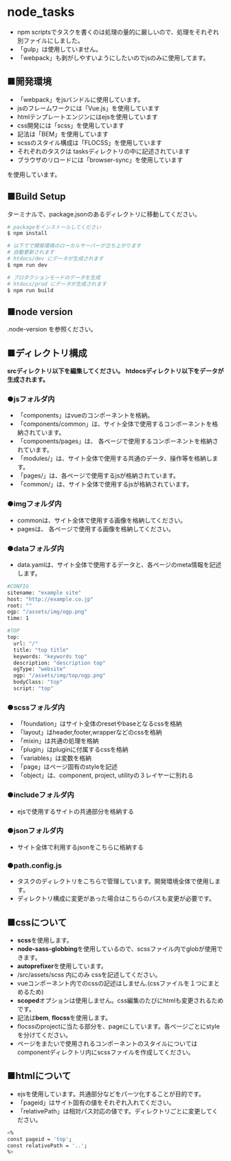 # node_tasks

* npm scriptsでタスクを書くのは処理の量的に厳しいので、処理をそれぞれ別ファイルにしました。
* 「gulp」は使用していません。  
* 「webpack」も剥がしやすいようにしたいのでjsのみに使用してます。

## ■開発環境

* 「webpack」をjsバンドルに使用しています。
* jsのフレームワークには「Vue.js」を使用しています
* htmlテンプレートエンジンにはejsを使用しています
* css開発には「scss」を使用しています
* 記法は「BEM」を使用しています
* scssのスタイル構成は「FLOCSS」を使用しています
* それぞれのタスクは tasksディレクトリの中に記述されています
* ブラウザのリロードには「browser-sync」を使用しています

を使用しています。

## ■Build Setup

ターミナルで、package.jsonのあるディレクトリに移動してください。

``` bash
# packageをインストールしてください
$ npm install

# 以下でで開発環境のローカルサーバーが立ち上がります
# 自動更新されます
# htdocs/dev にデータが生成されます
$ npm run dev

# プロダクションモードのデータを生成
# htdocs/prod にデータが生成されます
$ npm run build
```

## ■node version
.node-version を参照ください。

## ■ディレクトリ構成

<b>srcディレクトリ以下を編集してください。</b>
<b>htdocsディレクトリ以下をデータが生成されます。</b>

### ●jsフォルダ内

* 「components」はvueのコンポーネントを格納。
* 「components/common」は、サイト全体で使用するコンポーネントを格納されています。
* 「components/pages」は、 各ページで使用するコンポーネントを格納されています。
* 「modules/」は、サイト全体で使用する共通のデータ、操作等を格納します。
* 「pages/」は、各ページで使用するjsが格納されています。
* 「common/」は、サイト全体で使用するjsが格納されています。

### ●imgフォルダ内

* commonは、サイト全体で使用する画像を格納してください。
* pagesは、 各ページで使用する画像を格納してください。

### ●dataフォルダ内

* data.yamlは、サイト全体で使用するデータと、各ページのmeta情報を記述します。

``` bash
#CONFIG
sitename: "example site"
host: "http://example.co.jp"
root: ""
ogp: "/assets/img/ogp.png"
time: 1

#TOP
top:
  url: "/"
  title: "top title"
  keywords: "keywords top"
  description: "description top"
  ogType: "website"
  ogp: "/assets/img/top/ogp.png"
  bodyClass: "top"
  script: "top"

```

### ●scssフォルダ内

* 「foundation」はサイト全体のresetやbaseとなるcssを格納
* 「layout」はheader,footer,wrapperなどのcssを格納
* 「mixin」は共通の処理を格納
* 「plugin」はpluginに付属するcssを格納
* 「variables」は変数を格納
* 「page」はページ固有のstyleを記述
* 「object」は、component, project, utilityの３レイヤーに別れる

### ●includeフォルダ内

* ejsで使用するサイトの共通部分を格納する

### ●jsonフォルダ内

* サイト全体で利用するjsonをこちらに格納する

### ●path.config.js

* タスクのディレクトリをこちらで管理しています。開発環境全体で使用します。
* ディレクトリ構成に変更があった場合はこちらのパスも変更が必要です。

## ■cssについて

* <b>scss</b>を使用します。
* <b>node-sass-globbing</b>を使用しているので、scssファイル内でglobが使用できます。
* <b>autoprefixer</b>を使用しています。
* /src/assets/scss 内にのみ cssを記述してください。
* vueコンポーネント内でのcssの記述はしません.(cssファイルを１つにまとめるため)
* <b>scoped</b>オプションは使用しません。css編集のたびにhtmlも変更されるためです。
* 記法は<b>bem</b>, <b>flocss</b>を使用します。
* flocssのprojectに当たる部分を、pageにしています。各ページごとにstyleを分けてください。
* ページをまたいで使用されるコンポーネントのスタイルについてはcomponentディレクトリ内にscssファイルを作成してください。

## ■htmlについて

* ejsを使用しています。共通部分などをパーツ化することが目的です。
* 「pageid」はサイト固有の値をそれぞれ入れてください。
* 「relativePath」は相対パス対応の値です。ディレクトリごとに変更してください。

``` bash
<%
const pageid = 'top';
const relativePath = '..';
%>

```
